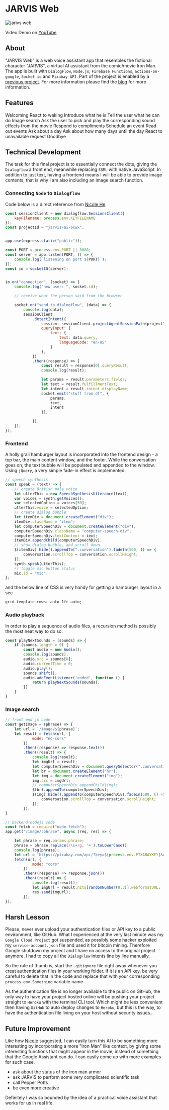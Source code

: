 # JARVIS Web

![jarivs web](doc/Screen%20Shot%202020-12-13%20at%2011.01.16%20AM.png)

Video Demo on [YouTube](https://youtu.be/DjilS2LzHyY)

## About

"JARVIS Web" is a web voice assistant app that resembles the fictional character "JARVIS", a virtual AI assistant from the comic/movie Iron Man. The app is built with `DialogFlow`, `Node.js`, `Firebase Functions`, `actions-on-google`, `Socket.io` and `Pixabay API`. Part of the project is enabled by a [previous project](https://github.com/jasontsemf/jarvis). For more information please find the [blog](https://jason1996429.wordpress.com/2020/11/23/hello-computer-wk4-jarvis/) for more information.

## Features

Welcoming
React to waking
Introduce what he is
Tell the user what he can do
Image search
Ask the user to pick and play the corresponding sound effects from the movie
Respond to compliments
Schedule an event
Read out events
Ask about a day
Ask about how many days until the day
React to unavailable request
Goodbye

## Technical Development

The task for this final project is to essentially connect the dots, giving the `Dialogflow` a front end, meanwhile replacing `SSML` with native JavaScript. In addition to just text, having a frontend means I will be able to provide image contents, that is why I am also including an image search function.

### Connecting `Node` to `Dialogflow`

Code below is a direct reference from [Nicole He](https://github.com/nicolehe/ITP-hello-computer-f20/tree/main/week6).

``` js
const sessionClient = new dialogflow.SessionsClient({
    keyFilename: process.env.KEYFILENAME
});
const projectId = "jarvis-ai-oxwx";


app.use(express.static("public"));

const PORT = process.env.PORT || 8080;
const server = app.listen(PORT, () => {
    console.log(`listening on port ${PORT}`);
});
const io = socketIO(server);


io.on("connection", (socket) => {
    console.log("new user: ", socket.id);

    // receive what the person said from the browser

    socket.on("send to dialogflow", (data) => {
        console.log(data);
        sessionClient
            .detectIntent({
                session: sessionClient.projectAgentSessionPath(projectId, "1"),
                queryInput: {
                    text: {
                        text: data.query,
                        languageCode: "en-US"
                    }
                },
            })
            .then((response) => {
                const result = response[0].queryResult;
                console.log(result);

                let params = result.parameters.fields;
                let text = result.fulfillmentText;
                let intent = result.intent.displayName;
                socket.emit("stuff from df", {
                    params,
                    text,
                    intent
                });

            });
    });
});
```

### Frontend

A holly grail hamburger layout is incorporated into the frontend design - a top bar, the main content window, and the footer. While the conversation goes on, the text bubble will be populated and appended to the window. Using `jQuery`, a very simple fade-in effect is implemented.

``` js
// speech synthesis
const speak = (text) => {
    // create British male voice
    let utterThis = new SpeechSynthesisUtterance(text);
    var voices = synth.getVoices();
    var selectedOption = voices[50];
    utterThis.voice = selectedOption;
    // create dialog bubble
    let itemDiv = document.createElement("div");
    itemDiv.className = "item";
    let computerSpeechDiv = document.createElement("div");
    computerSpeechDiv.className = "computer-speech-div";
    computerSpeechDiv.textContent = text;
    itemDiv.appendChild(computerSpeechDiv);
    // show dialog bubble, and scroll down
    $(itemDiv).hide().appendTo(".conversation").fadeIn(500, () => {
        conversation.scrollTop = conversation.scrollHeight;
    });
    synth.speak(utterThis);
    // toggle mic button status
    mic.id = "mic";
};
```

and the below line of CSS is very handy for getting a hamburger layout in a sec

``` CSS
grid-template-rows: auto 1fr auto;
```

### Audio playback

In order to play a sequence of audio files, a recursion method is possibly the most neat way to do so.

``` js
const playNextSounds = (sounds) => {
    if (sounds.length > 0) {
        const audio = new Audio();
        console.log(sounds);
        audio.src = sounds[0];
        audio.currentTime = 0;
        audio.play();
        sounds.shift();
        audio.addEventListener('ended', function () {
            return playNextSounds(sounds);
        })
    }
}
```

### Image search

``` js
// front end js code
const getImage = (phrase) => {
    let url = `/image/${phrase}`;
    let result = fetch(url, {
            mode: "no-cors"
        })
        .then((response) => response.text())
        .then((result) => {
            console.log(result);
            let imgUrl = result;
            let computerSpeechDiv = document.querySelector(".conversation").lastChild.lastChild;
            let br = document.createElement("hr");
            let img = document.createElement("img");
            img.src = imgUrl;
            // computerSpeechDiv.appendChild(img);
            $(br).appendTo(computerSpeechDiv);
            $(img).hide().appendTo(computerSpeechDiv).fadeIn(500, () => {
                conversation.scrollTop = conversation.scrollHeight;
            });
        });
}
```

``` js
// backend nodejs code
const fetch = require("node-fetch");
app.get("/image/:phrase", async (req, res) => {

    let phrase = req.params.phrase;
    phrase = phrase.replace(/\s+/g, '+').toLowerCase();
    console.log(phrase);
    let url = `https://pixabay.com/api/?key=${process.env.PIXABAYKEY}&q=${phrase}&image_type=photo&pretty=true`;
    fetch(url, {
            mode: "cors"
        })
        .then((response) => response.json())
        .then((result) => {
            console.log(result);
            let imgUrl = result.hits[randomNumber(0,3)].webformatURL;
            res.send(imgUrl);
        });
});
```

## Harsh Lesson

Please, never ever upload your authentication files or API key to a public environment, like GitHub. What I experienced at the very last minute was my `Google Cloud Project` got suspended, as possibly some hacker exploited my `service-account.json` file and used it for bitcoin mining. Therefore Google shutdown my project and I have no access to the original project anymore. I had to copy all the `DialogFlow` intents line by line manually.

So the rule of thumb is, start the `.gitignore` file right away whenever you creat authentication files in your working folder. If it is an API key, be very careful to delete that in the code and replace that with your corresponding `process.env.Something` variable name.

As the authentication file is no longer available to the public on GitHub, the only way to have your project hosted online will be pushing your project straight to `Heroku` with the terminal CLI tool. Which might be less convenient then having `GitHub` to auto deploy changes to `Heroku`, but this is the way, to have the authentication file living on your host without security issues...

## Future Improvement

Like how [Nicole](https://github.com/nicolehe) suggested, I can easily turn this AI to be something more interesting by incorporating a more "Iron Man" like context, by giving some interesting functions that might appear in the movie, instead of something that the Google Assistant can do. I can easily come up with more examples for such case.

- ask about the status of the iron man armor
- ask JARVIS to perform some very complicated scientific task
- call Pepper Potts
- be even more creative

Definitely I was so bounded by the idea of a practical voice assistant that works for us in real life.
